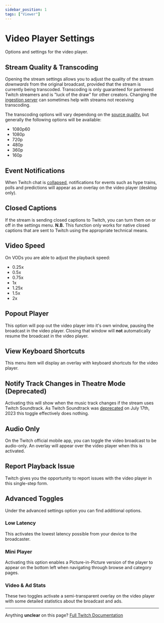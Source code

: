 ```yaml
---
sidebar_position: 1
tags: ["Viewer"]
---
```


# Video Player Settings
Options and settings for the video player.

## Stream Quality & Transcoding
Opening the stream settings allows you to adjust the quality of the stream *downwards* from the original broadcast, provided that the stream is currently being transcoded. Transcoding is only guaranteed for partnered Twitch streamers and is "luck of the draw" for other creators. Changing the [ingestion server](/docs/streaming_non_mobile/ingest-servers.md) can sometimes help with streams not receiving transcoding.

The transcoding options will vary dependong on the [source quality](/docs/streaming_non_mobile/video-settings.md), but generally the following options will be available:
- 1080p60
- 1080p
- 720p
- 480p
- 360p
- 160p

## Event Notifications
When Twitch chat is [collapsed](/docs/chat/chat-settings.md#collapse-chat), notifications for events such as hype trains, polls and predictions will appear as an overlay on the video player (desktop only). 

## Closed Captions
If the stream is sending closed captions to Twitch, you can turn them on or off in the settings menu. 
**N.B.** This function only works for native closed captions that are sent to Twitch using the appropriate technical means.

## Video Speed
On VODs you are able to adjust the playback speed:
- 0.25x
- 0.5x
- 0.75x
- 1x 
- 1.25x
- 1.5x
- 2x

## Popout Player
This option will pop out the video player into it's own window, pausing the broadcast in the video player. Closing that window will **not** automatically resume the broadcast in the video player.

## View Keyboard Shortcuts
This menu item will display an overlay with keyboard shortcuts for the video player.

## Notify Track Changes in Theatre Mode (Deprecated)
Activating this will show when the music track changes if the stream uses Twitch Soundtrack. As Twitch Soundtrack was [deprecated](https://help.twitch.tv/s/article/music-options-for-streamers) on July 17th, 2023 this toggle effectively does nothing.

## Audio Only
On the Twitch official mobile app, you can toggle the video broadcast to be audio-only. An overlay will appear over the video player when this is activated.

## Report Playback Issue
Twitch gives you the opportunity to report issues with the video player in this single-step form.

## Advanced Toggles
Under the advanced settings option you can find additional options.

### Low Latency
This activates the lowest latency possible from your device to the broadcaster.

### Mini Player
Activating this option enables a Picture-in-Picture version of the player to appear on the bottom left when navigating through browse and category pages.

### Video & Ad Stats
These two toggles activate a semi-transparent overlay on the video player with some detailed statistics about the broadcast and ads.

---
Anything **unclear** on this page? [Full Twitch Documentation](https://help.twitch.tv/)